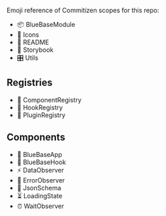Emoji reference of Commitizen scopes for this repo:

- 📦 BlueBaseModule
- 🗿 Icons
- 📖 README
- 📕 Storybook
- 🎛 Utils

## Registries

- 🎁 ComponentRegistry
- 🎣 HookRegistry
- 🔌 PluginRegistry

## Components

- 🚀 BlueBaseApp
- 🎣 BlueBaseHook
- ️⚡️ DataObserver
- 🚨 ErrorObserver
- 🍱 JsonSchema
- ⏳ LoadingState
- ⏰ WaitObserver